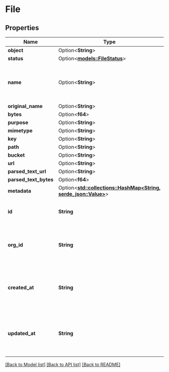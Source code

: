 # File

## Properties

Name | Type | Description | Notes
------------ | ------------- | ------------- | -------------
**object** | Option<**String**> |  | [optional]
**status** | Option<[**models::FileStatus**](FileStatus.md)> |  | [optional]
**name** | Option<**String**> | This is the name of the file. This is just for your own reference. | [optional]
**original_name** | Option<**String**> |  | [optional]
**bytes** | Option<**f64**> |  | [optional]
**purpose** | Option<**String**> |  | [optional]
**mimetype** | Option<**String**> |  | [optional]
**key** | Option<**String**> |  | [optional]
**path** | Option<**String**> |  | [optional]
**bucket** | Option<**String**> |  | [optional]
**url** | Option<**String**> |  | [optional]
**parsed_text_url** | Option<**String**> |  | [optional]
**parsed_text_bytes** | Option<**f64**> |  | [optional]
**metadata** | Option<[**std::collections::HashMap<String, serde_json::Value>**](serde_json::Value.md)> |  | [optional]
**id** | **String** | This is the unique identifier for the file. | 
**org_id** | **String** | This is the unique identifier for the org that this file belongs to. | 
**created_at** | **String** | This is the ISO 8601 date-time string of when the file was created. | 
**updated_at** | **String** | This is the ISO 8601 date-time string of when the file was last updated. | 

[[Back to Model list]](../README.md#documentation-for-models) [[Back to API list]](../README.md#documentation-for-api-endpoints) [[Back to README]](../README.md)


